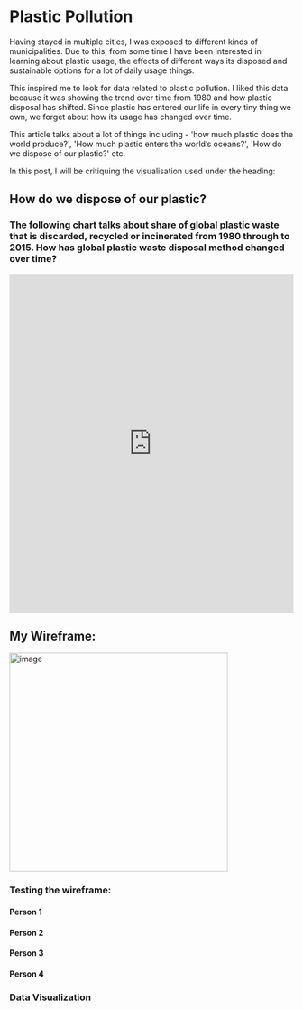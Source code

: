 # Plastic Pollution

Having stayed in multiple cities, I was exposed to different kinds of municipalities. Due to this, from some time I have been interested in learning about plastic usage, the effects of different ways its disposed and sustainable options for a lot of daily usage things.

This inspired me to look for data related to plastic pollution. I liked this data because it was showing the trend over time from 1980 and how plastic disposal has shifted. Since plastic has entered our life in every tiny thing we own, we forget about how its usage has changed over time.

This article talks about a lot of things including - 'how much plastic does the world produce?', 'How much plastic enters the world’s oceans?', 'How do we dispose of our plastic?' etc.

In this post, I will be critiquing the visualisation used under the heading:

## How do we dispose of our plastic?

### The following chart talks about share of global plastic waste that is discarded, recycled or incinerated from 1980 through to 2015. How has global plastic waste disposal method changed over time?

<iframe src="https://ourworldindata.org/grapher/global-plastic-fate" loading="lazy" style="width: 100%; height: 600px; border: 0px none;"></iframe>


## My Wireframe:

<img width="387" alt="image" src="https://user-images.githubusercontent.com/71149402/152909096-85e61809-930c-4911-8c14-26d308d54246.png">


### Testing the wireframe:

#### Person 1

#### Person 2

#### Person 3

#### Person 4


### Data Visualization

<div class="flourish-embed flourish-chart" data-src="visualisation/8629165"><script src="https://public.flourish.studio/resources/embed.js"></script></div>
